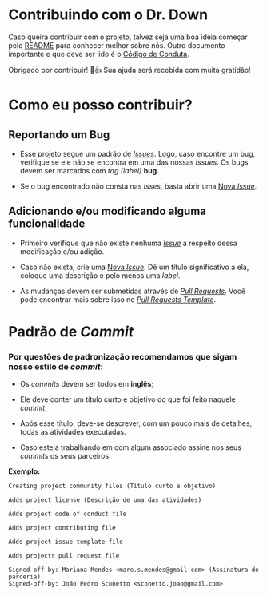 # Contribuindo com o Dr. Down

Caso queira contribuir com o projeto, talvez seja uma boa ideia começar pelo [README](https://github.com/fga-gpp-mds/2018.1-Dr-Down) para conhecer melhor sobre nós. 
Outro documento importante e que deve ser lido é o [Código de Conduta](https://github.com/fga-gpp-mds/2018.1-Dr-Down/blob/support/community-files/CODE_OF_CONDUCT.md).

Obrigado por contribuir! :tada::+1: Sua ajuda será recebida com muita gratidão!


# Como eu posso contribuir?

## Reportando um Bug

* Esse projeto segue um padrão de [_Issues_](https://github.com/fga-gpp-mds/2018.1-Dr-Down/blob/support/community-files/ISSUE_TEMPLATE.md). Logo, caso encontre um bug, verifique se ele não se encontra em uma das nossas _Issues_. Os bugs devem ser marcados com _tag (label)_ __bug__.

* Se o bug encontrado não consta nas _Isses_, basta abrir uma [Nova _Issue_](https://github.com/fga-gpp-mds/2018.1-Dr-Down/issues/new).


## Adicionando e/ou modificando alguma funcionalidade

* Primeiro verifique que não existe nenhuma [_Issue_](https://github.com/fga-gpp-mds/2018.1-Dr-Down/blob/support/community-files/ISSUE_TEMPLATE.md) a respeito dessa modificação e/ou adição.

* Caso não exista, crie uma [Nova _Issue_](https://github.com/fga-gpp-mds/2018.1-Dr-Down/issues/new). Dê um título significativo a ela, coloque uma descrição e pelo menos uma _label_.

* As mudanças devem ser submetidas através de [_Pull Requests_](https://github.com/fga-gpp-mds/2018.1-Dr-Down/compare). Você pode encontrar mais sobre isso no [_Pull Requests Template_](https://github.com/fga-gpp-mds/2018.1-Dr-Down/blob/support/community-files/PULL_REQUEST_TEMPLATE.md).


# Padrão de _Commit_

### Por questões de padronização recomendamos que sigam nosso estilo de _commit_:

* Os _commits_ devem ser todos em __inglês__;

* Ele deve conter um título curto e objetivo do que foi feito naquele _commit_;

* Após esse título, deve-se descrever, com um pouco mais de detalhes, todas as atividades executadas.

* Caso esteja trabalhando em com algum associado assine nos seus _commits_ os seus parceiros

__Exemplo:__

    Creating project community files (Título curto e objetivo)

    Adds project license (Descrição de uma das atividades)

    Adds project code of conduct file

    Adds project contributing file

    Adds project issue template file

    Adds projects pull request file

    Signed-off-by: Mariana Mendes <mare.s.mendes@gmail.com> (Assinatura de parceria)
    Signed-off-by: João Pedro Sconetto <sconetto.joao@gmail.com>







